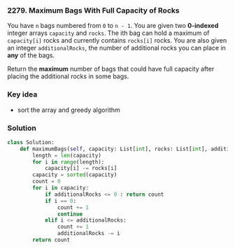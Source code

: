 ### 2279. Maximum Bags With Full Capacity of Rocks
You have `n` bags numbered from `0` to `n - 1`. You are given two **0-indexed** integer arrays `capacity` and `rocks`. The ith bag can hold a maximum of `capacity[i]` rocks and currently contains `rocks[i]` rocks. You are also given an integer `additionalRocks`, the number of additional rocks you can place in **any** of the bags.

Return the **maximum** number of bags that could have full capacity after placing the additional rocks in some bags.

 ### Key idea
 - sort the array and greedy algorithm

### Solution
```python
class Solution:
    def maximumBags(self, capacity: List[int], rocks: List[int], additionalRocks: int) -> int:
        length = len(capacity)
        for i in range(length):
            capacity[i] -= rocks[i]
        capacity = sorted(capacity)
        count = 0
        for i in capacity:
            if additionalRocks <= 0 : return count
            if i == 0:
                count += 1
                continue
            elif i <= additionalRocks:
                count += 1
                additionalRocks -= i
        return count

```
